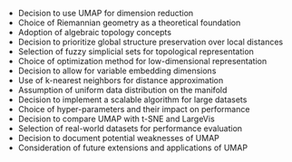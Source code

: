 - Decision to use UMAP for dimension reduction
- Choice of Riemannian geometry as a theoretical foundation
- Adoption of algebraic topology concepts
- Decision to prioritize global structure preservation over local distances
- Selection of fuzzy simplicial sets for topological representation
- Choice of optimization method for low-dimensional representation
- Decision to allow for variable embedding dimensions
- Use of k-nearest neighbors for distance approximation
- Assumption of uniform data distribution on the manifold
- Decision to implement a scalable algorithm for large datasets
- Choice of hyper-parameters and their impact on performance
- Decision to compare UMAP with t-SNE and LargeVis
- Selection of real-world datasets for performance evaluation
- Decision to document potential weaknesses of UMAP
- Consideration of future extensions and applications of UMAP
